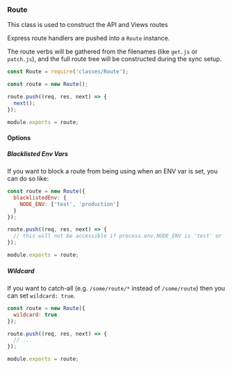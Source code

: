 ### Route

This class is used to construct the API and Views routes

Express route handlers are pushed into a `Route` instance.

The route verbs will be gathered from the filenames (like `get.js` or `patch.js`), and the full route tree will be constructed during the sync setup.

```js
const Route = require('classes/Route');

const route = new Route();

route.push((req, res, next) => {
  next();
});

module.exports = route;
```

#### Options

##### Blacklisted Env Vars

If you want to block a route from being using when an ENV var is set, you can do so like:

```js
const route = new Route({
  blacklistedEnv: {
    NODE_ENV: ['test', 'production']
  }
});

route.push((req, res, next) => {
  // this will not be accessible if process.env.NODE_ENV is 'test' or 'production'
});

module.exports = route;
```

##### Wildcard

If you want to catch-all (e.g. `/some/route/*` instead of `/some/route`) then you can set `wildcard: true`.

```js
const route = new Route({
  wildcard: true
});

route.push((req, res, next) => {
  // ...
});

module.exports = route;
```

